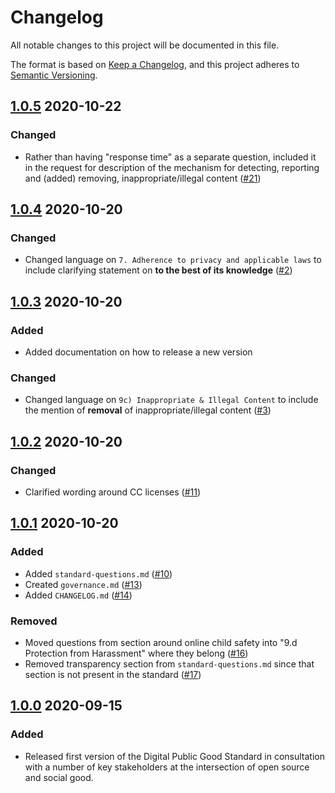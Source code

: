 # Changelog
All notable changes to this project will be documented in this file.

The format is based on [Keep a Changelog](https://keepachangelog.com/en/1.0.0/),
and this project adheres to [Semantic Versioning](https://semver.org/spec/v2.0.0.html).

## [1.0.5] 2020-10-22

### Changed

- Rather than having "response time" as a separate question, included it in the request for description of the mechanism for detecting, reporting and (added) removing, inappropriate/illegal content ([#21](https://github.com/DPGAlliance/DPG-Standard/pull/21))

## [1.0.4] 2020-10-20

### Changed

- Changed language on `7. Adherence to privacy and applicable laws` to include clarifying statement on **to the best of its knowledge** ([#2](https://github.com/DPGAlliance/DPG-Standard/pull/2))

## [1.0.3] 2020-10-20

### Added
- Added documentation on how to release a new version

### Changed 
- Changed language on `9c) Inappropriate & Illegal Content` to include the mention of **removal** of inappropriate/illegal content ([#3](https://github.com/DPGAlliance/DPG-Standard/pull/3))

## [1.0.2] 2020-10-20

### Changed
- Clarified wording around CC licenses ([#11](https://github.com/DPGAlliance/DPG-Standard/pull/11))

## [1.0.1] 2020-10-20

### Added
- Added `standard-questions.md` ([#10](https://github.com/DPGAlliance/DPG-Standard/pull/10))
- Created `governance.md` ([#13](https://github.com/DPGAlliance/DPG-Standard/pull/13))
- Added `CHANGELOG.md` ([#14](https://github.com/DPGAlliance/DPG-Standard/pull/14))

### Removed
- Moved questions from section around online child safety into "9.d Protection from Harassment" where they belong ([#16](https://github.com/DPGAlliance/DPG-Standard/pull/16))
- Removed transparency section from `standard-questions.md` since that section is not present in the standard ([#17](https://github.com/DPGAlliance/DPG-Standard/pull/17))

## [1.0.0] 2020-09-15

### Added
- Released first version of the Digital Public Good Standard in consultation with a number of key stakeholders at the intersection of open source and social good.

[1.0.5]: https://github.com/DPGAlliance/DPG-Standard/compare/v1.0.4...v1.0.5
[1.0.4]: https://github.com/DPGAlliance/DPG-Standard/compare/v1.0.3...v1.0.4
[1.0.3]: https://github.com/DPGAlliance/DPG-Standard/compare/v1.0.2...v1.0.3
[1.0.2]: https://github.com/DPGAlliance/DPG-Standard/compare/v1.0.1...v1.0.2
[1.0.1]: https://github.com/DPGAlliance/DPG-Standard/compare/v1.0.0...v1.0.1
[1.0.0]: https://github.com/DPGAlliance/DPG-Standard/releases/tag/v1.0.0
